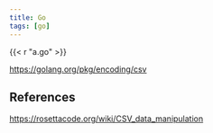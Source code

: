 ```yaml
---
title: Go
tags: [go]
---
```


{{< r "a.go" >}}

<https://golang.org/pkg/encoding/csv>

## References

<https://rosettacode.org/wiki/CSV_data_manipulation>
